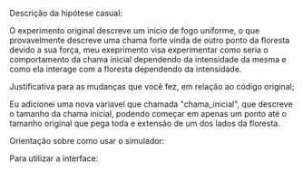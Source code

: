 Descrição da hipótese casual:

O experimento original descreve um inicio de fogo uniforme, o que provavelmente descreve uma chama forte vinda de outro ponto da floresta devido a sua força, meu exeprimento visa experimentar como seria o comportamento da chama inicial dependendo da intensidade da mesma e como ela interage com a floresta dependendo da intensidade.

Justificativa para as mudanças que você fez, em relação ao código original;

Eu adicionei uma nova variavel que chamada "chama_inicial", que descreve o tamanho da chama inicial, podendo começar em apenas um ponto até o tamanho original que pega toda e extensão de um dos lados da floresta.

Orientação sobre como usar o simulador:

Para utilizar a interface:

